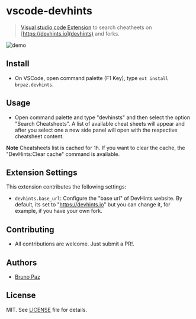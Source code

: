 # vscode-devhints

> [Visual studio code Extension](https://code.visualstudio.com) to search cheatheets on [https://devhints.io](devhints) and forks.

![demo](demo.gif)

## Install

- On VSCode, open command palette (F1 Key), type `ext install brpaz.devhints`.

## Usage

- Open command palette and type "devhinsts" and then select the option "Search Cheatsheets". A list of available cheat sheets will appear and after you select one a new side panel will open with the respective cheatsheet content.

**Note** Cheatsheets list is cached for 1h. If you want to clear the cache, the "DevHints:Clear cache" command is available.

## Extension Settings

This extension contributes the following settings:

- `devhints.base_url`: Configure the "base url" of DevHints website. By default, its set to "https://devhints.io" but you can change it, for example, if you have your own fork.

## Contributing

- All contributions are welcome. Just submit a PR!.

## Authors

- [Bruno Paz](https://github.com/brpaz)

## License

MIT. See [LICENSE](LICENSE) file for details.
